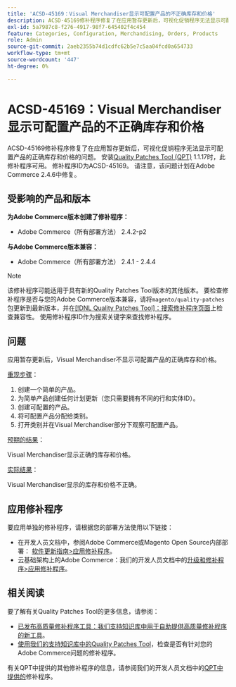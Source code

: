 ```yaml
---
title: 'ACSD-45169：Visual Merchandiser显示可配置产品的不正确库存和价格'
description: ACSD-45169修补程序修复了在应用暂存更新后，可视化促销程序无法显示可配置产品的正确库存和价格的问题。 安装[Quality Patches Tool (QPT)](/help/announcements/adobe-commerce-announcements/magento-quality-patches-released-new-tool-to-self-serve-quality-patches.md) 1.1.17后，即可使用此修补程序。 修补程序ID为ACSD-45169。 请注意，该问题计划在Adobe Commerce 2.4.6中修复。
exl-id: 5a7987c8-f276-4917-98f7-645402f4c454
feature: Categories, Configuration, Merchandising, Orders, Products
role: Admin
source-git-commit: 2aeb2355b74d1cdfc62b5e7c5aa04fcd0a654733
workflow-type: tm+mt
source-wordcount: '447'
ht-degree: 0%

---
```


# ACSD-45169：Visual Merchandiser显示可配置产品的不正确库存和价格

ACSD-45169修补程序修复了在应用暂存更新后，可视化促销程序无法显示可配置产品的正确库存和价格的问题。 安装[Quality Patches Tool (QPT)](/help/announcements/adobe-commerce-announcements/magento-quality-patches-released-new-tool-to-self-serve-quality-patches.md) 1.1.17时，此修补程序可用。 修补程序ID为ACSD-45169。 请注意，该问题计划在Adobe Commerce 2.4.6中修复。

## 受影响的产品和版本

**为Adobe Commerce版本创建了修补程序：**

* Adobe Commerce（所有部署方法） 2.4.2-p2

**与Adobe Commerce版本兼容：**

* Adobe Commerce（所有部署方法） 2.4.1 - 2.4.4

>[!NOTE]
>
>该修补程序可能适用于具有新的Quality Patches Tool版本的其他版本。 要检查修补程序是否与您的Adobe Commerce版本兼容，请将`magento/quality-patches`包更新到最新版本，并在[[!DNL Quality Patches Tool]：搜索修补程序页面](https://experienceleague.adobe.com/tools/commerce-quality-patches/index.html)上检查兼容性。 使用修补程序ID作为搜索关键字来查找修补程序。

## 问题

应用暂存更新后，Visual Merchandiser不显示可配置产品的正确库存和价格。

<u>重现步骤</u>：

1. 创建一个简单的产品。
1. 为简单产品创建任何计划更新（您只需要拥有不同的行和实体ID）。
1. 创建可配置的产品。
1. 将可配置产品分配给类别。
1. 打开类别并在Visual Merchandiser部分下观察可配置产品。

<u>预期的结果</u>：

Visual Merchandiser显示正确的库存和价格。

<u>实际结果</u>：

Visual Merchandiser显示的库存和价格不正确。

## 应用修补程序

要应用单独的修补程序，请根据您的部署方法使用以下链接：

* 在开发人员文档中，参阅Adobe Commerce或Magento Open Source内部部署： [软件更新指南>应用修补程序](https://experienceleague.adobe.com/en/docs/commerce-operations/tools/quality-patches-tool/usage)。
* 云基础架构上的Adobe Commerce：我们的开发人员文档中的[升级和修补程序>应用修补程序](https://experienceleague.adobe.com/en/docs/commerce-cloud-service/user-guide/develop/upgrade/apply-patches)。

## 相关阅读

要了解有关Quality Patches Tool的更多信息，请参阅：

* [已发布高质量修补程序工具：我们支持知识库中用于自助提供高质量修补程序的新工具](/help/announcements/adobe-commerce-announcements/magento-quality-patches-released-new-tool-to-self-serve-quality-patches.md)。
* [使用我们的支持知识库中的Quality Patches Tool](/help/support-tools/patches-available-in-qpt-tool/check-patch-for-magento-issue-with-magento-quality-patches.md)，检查是否有针对您的Adobe Commerce问题的修补程序。

有关QPT中提供的其他修补程序的信息，请参阅我们的开发人员文档中的[QPT中提供的](https://experienceleague.adobe.com/tools/commerce-quality-patches/index.html)修补程序。
